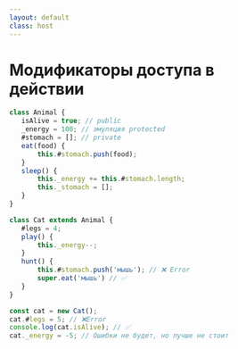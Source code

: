 ```yaml
---
layout: default
class: host
---
```


# Модификаторы доступа в действии

```js {all|1,2,14,25,27|1,3,9,14,17,25,28|1,4,6,14,15,19-20,25,26|all}
class Animal {
   isAlive = true; // public
   _energy = 100; // эмуляция protected
   #stomach = []; // private
   eat(food) {
       this.#stomach.push(food);
   }
   sleep() {
       this._energy += this.#stomach.length;
       this._stomach = [];
   }
}

class Cat extends Animal {
   #legs = 4;
   play() {
       this._energy--;
   }
   hunt() {
       this.#stomach.push('мышь'); // ❌ Error
       super.eat('мышь') // ✅
   }
}

const cat = new Cat();
cat.#legs = 5; // ❌Error
console.log(cat.isAlive); // ✅
cat._energy = -5; // Ошибки не будет, но лучше не стоит
```

<style>
.host {
    --slidev-code-font-size: 0.65rem;
    --slidev-code-line-height: 1rem;
}

.host h1 {
    font-size: 1.5rem;
    margin-bottom: 0.25rem;
}
</style>
